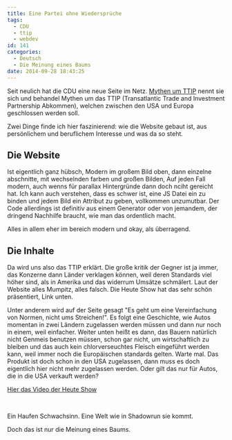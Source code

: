 ```yaml
---
title: Eine Partei ohne Wiedersprüche
tags:
  - CDU
  - ttip
  - webdev
id: 141
categories:
  - Deutsch
  - Die Meinung eines Baums
date: 2014-09-28 18:43:25
---
```


Seit neulich hat die CDU eine neue Seite im Netz. [Mythen um TTIP](http://www.cdu.de/ttip/) nennt sie sich und behandel Mythen um das TTIP (Transatlantic Trade and Investment Partnership Abkommen), welchen zwischen den USA und Europa geschlossen werden soll.

Zwei Dinge finde ich hier faszinierend: wie die Website gebaut ist, aus persönlichem und beruflichem Interesse und was da so steht.

## Die Website

Ist eigentlich ganz hübsch, Modern im großem Bild oben, dann einzelne abschnitte, mit wechselnden farben und großen Bilden, Auf jeden Fall modern, auch wenns für parallax Hintergründe dann doch nciht gereicht hat. Ich kann auch verstehen, dass es schwer ist, eine JS Datei ein zu binden und jedem Bild ein Attribut zu geben, vollkommen unzumutbar. Der Code allerdings ist definitiv aus einem Generator oder von jemandem, der dringend Nachhilfe braucht, wie man das ordentlich macht.

Alles in allem eher im bereich modern und okay, als überragend.

## Die Inhalte

Da wird uns also das TTIP erklärt. Die große kritik der Gegner ist ja immer, das Konzerne dann Länder verklagen können, weil deren Standards viel höher sind, als in Amerika und das widerrum Umsätze schmälert. Laut der Website alles Mumpitz, alles falsch. Die Heute Show hat das sehr schön präsentiert, Link unten.

Unter anderem wird auf der Seite gesagt "Es geht um eine Vereinfachung von Normen, nicht ums Streichen!". Es folgt eine Geschichte, wie Autos momentan in zwei Ländern zugelassen werden müssen und dann nur noch in einem, weil einfacher. Weiter unten heißt es dann, das Bauern natürlich nicht Genmeis benutzen müssen, schon gar nicht, um wirtschaftlich zu bleiben und das auch kein chlorverseuchtes Fleisch eingeführt werden kann, weil immer noch die Europäischen standards gelten. Warte mal. Das Produkt ist doch schon in den USA zugelassen, dann muss es doch eigentlich hier nicht mehr zugelassen werden. Oder gilt das nur für Autos, die in die USA verkauft werden?

[Hier das Video der Heute Show](http://youtu.be/Txpq2J7hDyg)

&nbsp;

Ein Haufen Schwachsinn. Eine Welt wie in Shadowrun sie kommt.

Doch das ist nur die Meinung eines Baums.